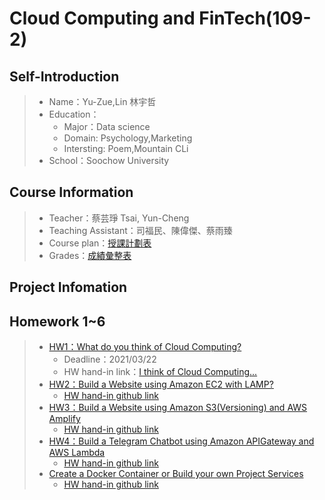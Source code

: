# Cloud Computing and FinTech(109-2)
## Self-Introduction
> * Name：Yu-Zue,Lin 林宇哲
> * Education：
>    * Major：Data science
>    * Domain: Psychology,Marketing
>    * Intersting: Poem,Mountain CLi
> * School：Soochow University

## Course Information
> * Teacher：蔡芸琤 Tsai, Yun-Cheng
> * Teaching Assistant：司福民、陳偉傑、蔡雨臻
> * Course plan：[授課計劃表](http://doc.sys.scu.edu.tw/teachplanHtml/1092/1092BDM21301.html)
> * Grades：[成績彙整表](https://docs.google.com/spreadsheets/d/19zVTnEKT4-yo4CVhMYEkP6iGacUsVwxU35vEMthmKrI/edit#gid=0)

## Project Infomation

## Homework 1~6
> * [HW1：What do you think of Cloud Computing?](https://github.com/cindy861103/FinTech/tree/main/Homework/HW1)
>    * Deadline：2021/03/22
>    * HW hand-in link：[I think of Cloud Computing...](https://github.com/feather07170132/FinTech/blob/main/HW1/readme.md)
> * [HW2：Build a Website using Amazon EC2 with LAMP?](https://www.youtube.com/watch?v=2XL-03ehSbI)
>    * [HW hand-in github link](https://github.com/feather07170132/FinTech/blob/main/HW2/readme.md)
> * [HW3：Build a Website using Amazon S3(Versioning) and AWS Amplify](https://www.youtube.com/watch?v=DAUcdgS1mXE)
>    * [HW hand-in github link](https://github.com/feather07170132/FinTech/blob/main/HW3/readme.md)
> * [HW4：Build a Telegram Chatbot using Amazon APIGateway and AWS Lambda](https://www.youtube.com/watch?v=-DRWs6i_bMU)
>   * [HW hand-in github link](https://github.com/feather07170132/FinTech/blob/main/HW4/readme.md)
> * [Create a Docker Container or Build your own Project Services](https://youtu.be/3YPc9BDfXg0)
>   * [HW hand-in github link](https://github.com/feather07170132/FinTech/blob/main/HW4/readme.md)



